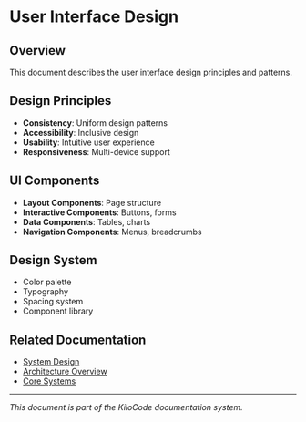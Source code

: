 # User Interface Design

## Overview
This document describes the user interface design principles and patterns.

## Design Principles
- **Consistency**: Uniform design patterns
- **Accessibility**: Inclusive design
- **Usability**: Intuitive user experience
- **Responsiveness**: Multi-device support

## UI Components
- **Layout Components**: Page structure
- **Interactive Components**: Buttons, forms
- **Data Components**: Tables, charts
- **Navigation Components**: Menus, breadcrumbs

## Design System
- Color palette
- Typography
- Spacing system
- Component library

## Related Documentation
- [System Design](SYSTEM_DESIGN.md)
- [Architecture Overview](ARCHITECTURE_OVERVIEW.md)
- [Core Systems](CORE_SYSTEMS.md)

---
*This document is part of the KiloCode documentation system.*
